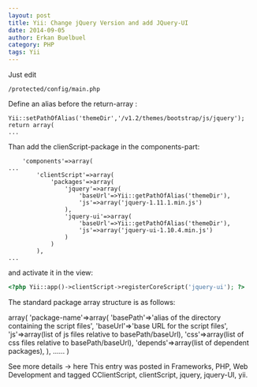 ```yaml
---
layout: post
title: Yii: Change jQuery Version and add JQuery-UI
date: 2014-09-05
author: Erkan Buelbuel
category: PHP
tags: Yii
---
```


Just edit

```
/protected/config/main.php
```

Define an alias before the return-array :

```
Yii::setPathOfAlias('themeDir','/v1.2/themes/bootstrap/js/jquery'); 
return array(
...
```

Than add the clienScript-package in the components-part:

```
    'components'=>array(
...
        'clientScript'=>array(
            'packages'=>array(
                'jquery'=>array(
                    'baseUrl'=>Yii::getPathOfAlias('themeDir'),
                    'js'=>array('jquery-1.11.1.min.js')
                ),
                'jquery-ui'=>array(
                    'baseUrl'=>Yii::getPathOfAlias('themeDir'),
                    'js'=>array('jquery-ui-1.10.4.min.js')
                )
            )
        ),
...
```

and activate it in the view:

```php
<?php Yii::app()->clientScript->registerCoreScript('jquery-ui'); ?>
```
The standard package array structure is as follows:


array(
  'package-name'=>array(
    'basePath'=>'alias of the directory containing the script files',
    'baseUrl'=>'base URL for the script files',
    'js'=>array(list of js files relative to basePath/baseUrl),
    'css'=>array(list of css files relative to basePath/baseUrl),
    'depends'=>array(list of dependent packages),
  ),
  ......
)
 
See more details -> here
This entry was posted in Frameworks, PHP, Web Development and tagged CClientScript, clientScript, jquery, jquery-UI, yii.
